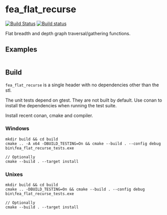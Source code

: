 # fea_flat_recurse
[![Build Status](https://travis-ci.org/p-groarke/fea_flat_recurse.svg?branch=master)](https://travis-ci.org/p-groarke/fea_flat_recurse)
[![Build status](https://ci.appveyor.com/api/projects/status/kw99c4io4f50n6en/branch/master?svg=true)](https://ci.appveyor.com/project/p-groarke/fea-flat-recurse/branch/master)

Flat breadth and depth graph traversal/gathering functions.

## Examples

```c++

```

## Build
`fea_flat_recurse` is a single header with no dependencies other than the stl.

The unit tests depend on gtest. They are not built by default. Use conan to install the dependencies when running the test suite.

Install recent conan, cmake and compiler.

### Windows
```
mkdir build && cd build
cmake .. -A x64 -DBUILD_TESTING=On && cmake --build . --config debug
bin\fea_flat_recurse_tests.exe

// Optionally
cmake --build . --target install
```

### Unixes
```
mkdir build && cd build
cmake .. -DBUILD_TESTING=On && cmake --build . --config debug
bin\fea_flat_recurse_tests.exe

// Optionally
cmake --build . --target install
```
